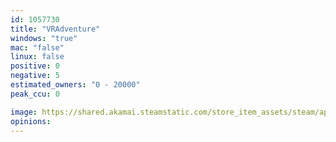 ```yaml
---
id: 1057730
title: "VRAdventure"
windows: "true"
mac: "false"
linux: false
positive: 0
negative: 5
estimated_owners: "0 - 20000"
peak_ccu: 0

image: https://shared.akamai.steamstatic.com/store_item_assets/steam/apps/1057730/header.jpg?t=1607291240
opinions:
---
```

